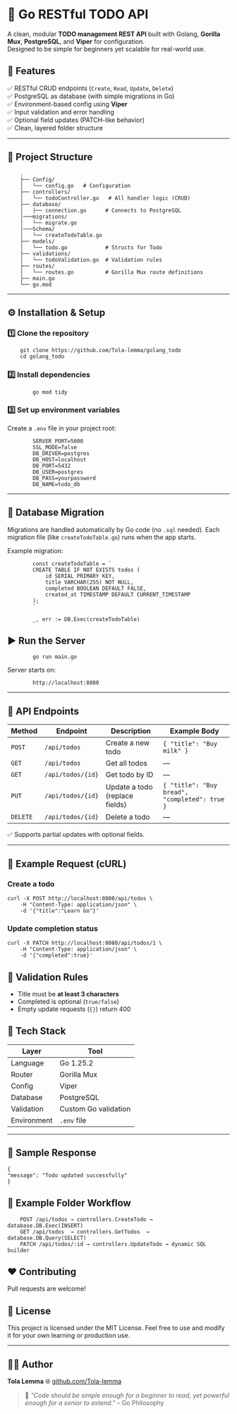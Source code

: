 # 📝 Go RESTful TODO API

A clean, modular **TODO management REST API** built with Golang, **Gorilla Mux**, **PostgreSQL**, and **Viper** for configuration.  
Designed to be simple for beginners yet scalable for real-world use.


## 🚀 Features

✅ RESTful CRUD endpoints (`Create`, `Read`, `Update`, `Delete`)  
✅ PostgreSQL as database (with simple migrations in Go)  
✅ Environment-based config using **Viper**  
✅ Input validation and error handling  
✅ Optional field updates (PATCH-like behavior)  
✅ Clean, layered folder structure  

---

## 📁 Project Structure


        .
        ├── Config/
        │   └── config.go   # Configuration
        ├── controllers/
        │   └── todoController.go   # All handler logic (CRUD)
        ├── database/
        │   ├── connection.go      # Connects to PostgreSQL
        │───migrations/
        │   └── migrate.go
        │───Schema/
        │   └── createTodoTable.go
        ├── models/
        │   └── todo.go            # Structs for Todo
        ├── validations/
        │   └── todoValidation.go  # Validation rules
        ├── routes/
        │   └── routes.go          # Gorilla Mux route definitions
        ├── main.go
        └── go.mod


---
  ## ⚙️ Installation & Setup
### 1️⃣ Clone the repository  
        git clone https://github.com/Tola-lemma/golang_todo
        cd golang_todo 


### 2️⃣ Install dependencies

            go mod tidy

### 3️⃣ Set up environment variables

Create a `.env` file in your project root:


            SERVER_PORT=5000
            SSL_MODE=false
            DB_DRIVER=postgres
            DB_HOST=localhost
            DB_PORT=5432
            DB_USER=postgres
            DB_PASS=yourpassword
            DB_NAME=todo_db


---

## 🧱 Database Migration

Migrations are handled automatically by Go code (no `.sql` needed).
Each migration file (like `createTodoTable.go`) runs when the app starts.

Example migration:

            
            const createTodoTable = `
            CREATE TABLE IF NOT EXISTS todos (
                id SERIAL PRIMARY KEY,
                title VARCHAR(255) NOT NULL,
                completed BOOLEAN DEFAULT FALSE,
                created_at TIMESTAMP DEFAULT CURRENT_TIMESTAMP
            );
            `

            _, err := DB.Exec(createTodoTable)



## ▶️ Run the Server

            go run main.go


Server starts on:

            http://localhost:8080


---

## 🧩 API Endpoints

| Method   | Endpoint          | Description                      | Example Body                                  |
| -------- | ----------------- | -------------------------------- | --------------------------------------------- |
| `POST`   | `/api/todos`      | Create a new todo                | `{ "title": "Buy milk" }`                     |
| `GET`    | `/api/todos`      | Get all todos                    | —                                             |
| `GET`    | `/api/todos/{id}` | Get todo by ID                   | —                                             |
| `PUT`    | `/api/todos/{id}` | Update a todo (replace fields)   | `{ "title": "Buy bread", "completed": true }` |
| `DELETE` | `/api/todos/{id}` | Delete a todo                    | —                                             |

✅ Supports partial updates with optional fields.

---

## 🧠 Example Request (cURL)

### Create a todo


    curl -X POST http://localhost:8080/api/todos \
        -H "Content-Type: application/json" \
        -d '{"title":"Learn Go"}'


### Update completion status


    curl -X PATCH http://localhost:8080/api/todos/1 \
        -H "Content-Type: application/json" \
        -d '{"completed":true}'




## 🧩 Validation Rules

* Title must be **at least 3 characters**
* Completed is optional (`true/false`)
* Empty update requests (`{}`) return 400



## 🧰 Tech Stack

| Layer       | Tool                 |
| ----------- | -------------------- |
| Language    | Go 1.25.2             |
| Router      | Gorilla Mux          |
| Config      | Viper                |
| Database    | PostgreSQL           |
| Validation  | Custom Go validation |
| Environment | `.env` file          |

---

## 🧪 Sample Response


    {
    "message": "Todo updated successfully"
    }



## 🧱 Example Folder Workflow


        POST /api/todos → controllers.CreateTodo → database.DB.Exec(INSERT)
        GET /api/todos  → controllers.GetTodos  → database.DB.Query(SELECT)
        PATCH /api/todos/:id → controllers.UpdateTodo → dynamic SQL builder




## ❤️ Contributing

Pull requests are welcome!



## 📜 License

This project is licensed under the MIT License.
Feel free to use and modify it for your own learning or production use.

---

## 👨‍💻 Author

**Tola Lemma**
        🌐 [github.com/Tola-lemma](https://github.com/Tola-lemma)

> 🦋 *"Code should be simple enough for a beginner to read,
> yet powerful enough for a senior to extend."* – Go Philosophy

